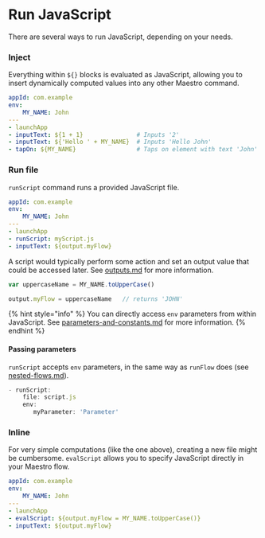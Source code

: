 # Run JavaScript

There are several ways to run JavaScript, depending on your needs.

### Inject

Everything within `${}` blocks is evaluated as JavaScript, allowing you to insert dynamically computed values into any other Maestro command.

```yaml
appId: com.example
env:
    MY_NAME: John
---
- launchApp
- inputText: ${1 + 1}               # Inputs '2'
- inputText: ${'Hello ' + MY_NAME}  # Inputs 'Hello John'
- tapOn: ${MY_NAME}                 # Taps on element with text 'John'
```

### Run file

`runScript` command runs a provided JavaScript file.

```yaml
appId: com.example
env:
    MY_NAME: John
---
- launchApp
- runScript: myScript.js
- inputText: ${output.myFlow}
```

A script would typically perform some action and set an output value that could be accessed later. See [outputs.md](outputs.md "mention") for more information.

```javascript
var uppercaseName = MY_NAME.toUpperCase()

output.myFlow = uppercaseName   // returns 'JOHN'
```

{% hint style="info" %}
You can directly access `env` parameters from within JavaScript. See [parameters-and-constants.md](../parameters-and-constants.md "mention") for more information.
{% endhint %}

#### Passing parameters

`runScript` accepts `env` parameters, in the same way as `runFlow` does (see [nested-flows.md](../nested-flows.md "mention")).

```javascript
- runScript:
    file: script.js
    env:
       myParameter: 'Parameter'
```

### Inline

For very simple computations (like the one above), creating a new file might be cumbersome. `evalScript` allows you to specify JavaScript directly in your Maestro flow.

```yaml
appId: com.example
env:
    MY_NAME: John
---
- launchApp
- evalScript: ${output.myFlow = MY_NAME.toUpperCase()}
- inputText: ${output.myFlow}
```
